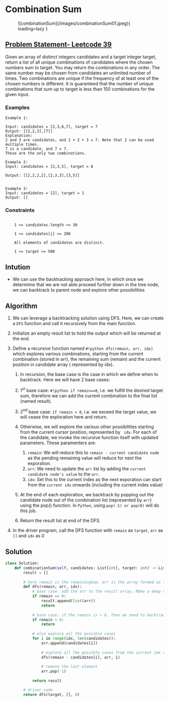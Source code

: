 # Combination Sum

<figure markdown>
  ![combinationSum](/images/combinationSum01.jpeg){ loading=lazy }
</figure>


## [Problem Statement- Leetcode 39](https://leetcode.com/problems/combination-sum/)  

Given an array of distinct integers candidates and a target integer target, return a list of all unique combinations of candidates where the chosen numbers sum to target. You may return the combinations in any order. 
The same number may be chosen from candidates an unlimited number of times. Two combinations are unique if the frequency of at least one of the chosen numbers is different.
It is guaranteed that the number of unique combinations that sum up to target is less than 150 combinations for the given input.

### Examples

```properties
Example 1:

Input: candidates = [2,3,6,7], target = 7
Output: [[2,2,3],[7]]
Explanation:
2 and 3 are candidates, and 2 + 2 + 3 = 7. Note that 2 can be used multiple times.
7 is a candidate, and 7 = 7.
These are the only two combinations.

Example 2:
Input: candidates = [2,3,5], target = 8

Output: [[2,2,2,2],[2,3,3],[3,5]]


Example 3:
Input: candidates = [2], target = 1
Output: []

```

### Constraints
```properties
 
    1 <= candidates.length <= 30
    
    1 <= candidates[i] <= 200
    
    All elements of candidates are distinct.
    
    1 <= target <= 500
```

## Intution

- We can use the backtracking approach here, in which once we determime that we are not able proceed further down in the tree node, we can backtrack to parent node and explore other possibilities



## Algorithm
1. We can leverage a backtracking solution using DFS. Here, we can create a `DFS` function and call it recursively from the main function.

1. Initialize an empty result list to hold the output which will be returned at the end.

1.  Define a recursive function named `#!python dfs(remain, arr, idx)` which explores various combinations, starting from the current combination (stored in arr), the remaining sum (remain) and the current position in candidate array ( represented by idx). 
    
    1. In recursion, the base case is the case in which we define when to backtrack. Here we will have 2 base cases:
      
    1. $1^{st}$ base case: `#!python if remain==0`, i.e. we fulfill the desired target sum, therefore we can add the current combination to the final list (named result).
    
    1. $2^{nd}$ base case: `if remain < 0`, i.e. we exceed the target value, we will cease the exploration here and return.
    
    1. Otherwise, we will explore the various other possibilities starting from the current cursor position, represented by ` idx`. For each of the candidate, we invoke the recursive function itself with updated parameters. These paramenters are:
    
        1. `remain`: We will reduce this to `remain - current candidate node` as the pending remaining value will reduce for next the exporation.
        1. `arr`: We need to update the `arr` list by adding the `current candidate node's value` to the `arr`. 
        1. `idx`: Set this to the current index as the next exporation can start from the `current idx` onwards (including the current index value) 
     
    1. At the end of each exploration, we backtrack by popping out the candidate node out of the combination list (represented by `arr`) using the pop() function. In `Python`, using `pop(-1) or pop(0)` will do this job.
    
    1. Return the result list at end of the DFS.

1. In the driver program, call the DFS function with `remain` as `target`, `arr` as `[]` and `idx` as 0

## Solution

```py title="Combination Sum"
class Solution:
    def combinationSum(self, candidates: List[int], target: int) -> List[List[int]]:
        result = []
        
        # here remain is the remainingSum, arr is the array formed so far, idx is the id of the current num in candidates
        def dfs(remain, arr, idx):
            # base case: add the arr to the result array. Make a deep copy
            if remain == 0:
                result.append(list(arr))
                return 
            
            # base case: if the remain is < 0, then we need to backtrack
            if remain < 0:
                return
            
            # else explore all the possible cases
            for i in range(idx, len(candidates)):
                arr.append(candidates[i])
                
                # explore all the possible cases from the current idx onwards
                dfs(remain - candidates[i], arr, i)
                
                # remove the last element
                arr.pop(-1)
                
            return result

        # driver code
        return dfs(target, [], 0)
```
